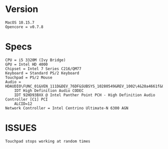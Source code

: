 # Version

	MacOS 10.15.7
	Opencore = v0.7.8

# Specs

	CPU = i5 3320M (Ivy Bridge)
	GPU = Intel HD 4000
	Chipset = Intel 7 Series C216/QM77
	Keyboard = Standard PS/2 Keyboard
	Touchpad = PS/2 Mouse
	Audio = HDAUDIO\FUNC_01&VEN_111D&DEV_76DF&SUBSYS_10280549&REV_1002\4&28a4661f&0&0001
		IDT High Definition Audio CODEC
		IDT 92HD93BXX @ Intel Panther Point PCH - High Definition Audio Controller [C1]	PCI
		ALCID=12
	Network Controller = Intel Centrino Ultimate-N 6300 AGN


# ISSUES
	Touchpad stops working at random times
